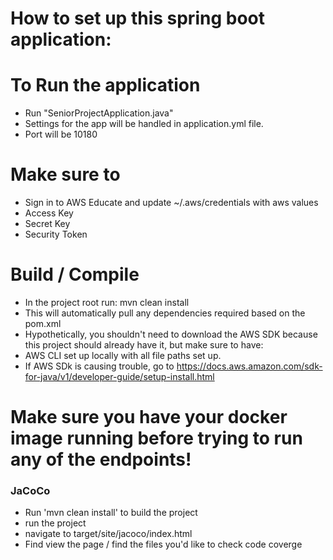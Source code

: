 # How to set up this spring boot application:
# To Run the application
- Run "SeniorProjectApplication.java"
- Settings for the app will be handled in application.yml file.
- Port will be 10180

# Make sure to
- Sign in to AWS Educate and update ~/.aws/credentials with aws values
- Access Key
- Secret Key
- Security Token

# Build / Compile
- In the project root run: mvn clean install
- This will automatically pull any dependencies required based on the pom.xml
- Hypothetically, you shouldn't need to download the AWS SDK because this project should already have it, but make sure to have:
- AWS CLI set up locally with all file paths set up.
- If AWS SDk is causing trouble, go to https://docs.aws.amazon.com/sdk-for-java/v1/developer-guide/setup-install.html

# Make sure you have your docker image running before trying to run any of the endpoints!

### JaCoCo
- Run 'mvn clean install' to build the project
- run the project
- navigate to target/site/jacoco/index.html
- Find view the page / find the files you'd like to check code coverge